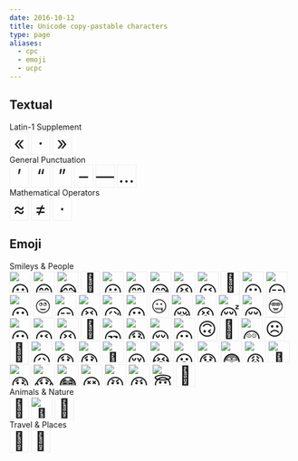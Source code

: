 ```yaml
---
date: 2016-10-12
title: Unicode copy-pastable characters
type: page
aliases:
  - cpc
  - emoji
  - ucpc
---
```


<div id="unicode">

  <style scoped>
    dl, dt, dd { margin: 0; }
    dd {
      display: inline-block;
      min-width: 2rem;
      font-size: xx-large;
      text-align: center;
      vertical-align: middle;
      border: 1px solid #eee;
    }
    dd:active { background: #fe9; }
    dd img {
      max-width: 36px;
      max-height: 36px;
    }
  </style>

  <section id="textual">
    <h1>Textual</h1>
    <dl>
      <dt data-range="U+0080–U+00FF">Latin-1 Supplement</dt>
        <dd title="U+00AB « left-pointing double angle quotation mark">«</dd>
        <dd title="U+00B7 · middle dot">·</dd><!-- ≠ U+22C5 -->
        <dd title="U+00BB » right-pointing double angle quotation mark">»</dd>
      <dt data-range="U+2000–U+206F">General Punctuation</dt>
        <dd title="U+2019 ’ right single quotation mark">’</dd>
        <dd title="U+201C “ left double quotation mark">“</dd>
        <dd title="U+201D ” right double quotation mark">”</dd>
        <dd title="U+2013 – en dash">–</dd>
        <dd title="U+2014 — em dash">—</dd>
        <dd title="U+2026 … horizontal ellipsis">…</dd>
      <dt data-range="U+2200–U+22FF">Mathematical Operators</dt>
        <dd title="U+2248 ≈ almost equal to">≈</dd>
        <dd title="U+2260 ≠ not equal to">≠</dd>
        <dd title="U+22C5 ⋅ dot operator">⋅</dd><!-- ≠ U+00B7 -->
    </dl>
  </section>

  <section id="emoji">
    <h1>Emoji</h1>
    <!-- The images used in this section come from https://commons.wikimedia.org/wiki/Emoji -->
    <dl>
      <dt>Smileys & People</dt>
        <!-- face-positive -->
        <dd title="U+1F600 😀 grinning face"><img alt="😀" src="https://upload.wikimedia.org/wikipedia/commons/3/31/Emoji_u1f600.svg"></dd>
        <dd title="U+1F601 😁 grinning face with smiling eyes"><img alt="😁" src="https://upload.wikimedia.org/wikipedia/commons/c/cb/Emoji_u1f601.svg"></dd>
        <dd title="U+1F602 😂 face with tears of joy"><img alt="😂" src="https://upload.wikimedia.org/wikipedia/commons/1/1b/Emoji_u1f602.svg"></dd>
        <dd title="U+1F923 🤣 rolling on the floor laughing">🤣</dd>
        <dd title="U+1F603 😃 smiling face with open mouth"><img alt="😃" src="https://upload.wikimedia.org/wikipedia/commons/f/f9/Emoji_u1f603.svg"></dd>
        <dd title="U+1F604 😄 smiling face with open mouth &amp; smiling eyes"><img alt="😄" src="https://upload.wikimedia.org/wikipedia/commons/9/9d/Emoji_u1f604.svg"></dd>
        <dd title="U+1F605 😅 smiling face with open mouth &amp; cold sweat"><img alt="😅" src="https://upload.wikimedia.org/wikipedia/commons/5/53/Emoji_u1f605.svg"></dd>
        <dd title="U+1F606 😆 smiling face with open mouth &amp; closed eyes"><img alt="😆" src="https://upload.wikimedia.org/wikipedia/commons/2/24/Emoji_u1f606.svg"></dd>
        <dd title="U+1F609 😉 winking face"><img alt="😉" src="https://upload.wikimedia.org/wikipedia/commons/3/36/Emoji_u1f609.svg"></dd>
        <!-- face-neutral -->
        <dd title="U+1F914 🤔 thinking face">🤔</dd>
        <dd title="U+1F610 😐 neutral face"><img alt="😐" src="https://upload.wikimedia.org/wikipedia/commons/f/fb/Emoji_u1f610.svg"></dd>
        <dd title="U+1F611 😑 expressionless face"><img alt="😑" src="https://upload.wikimedia.org/wikipedia/commons/5/5d/Emoji_u1f611.svg"></dd>
        <dd title="U+1F636 😶 face without mouth"><img alt="😶" src="https://upload.wikimedia.org/wikipedia/commons/1/14/Emoji_u1f636.svg"></dd>
        <dd title="U+1F644 🙄 face with rolling eyes">🙄</dd>
        <dd title="U+1F60F 😏 smirking face"><img alt="😏" src="https://upload.wikimedia.org/wikipedia/commons/4/4e/Emoji_u1f60f.svg"></dd>
        <dd title="U+1F623 😣 persevering face"><img alt="😣" src="https://upload.wikimedia.org/wikipedia/commons/a/a7/Emoji_u1f623.svg"></dd>
        <dd title="U+1F625 😥 disappointed but relieved face"><img alt="😥" src="https://upload.wikimedia.org/wikipedia/commons/8/88/Emoji_u1f625.svg"></dd>
        <dd title="U+1F62E 😮 face with open mouth"><img alt="😮" src="https://upload.wikimedia.org/wikipedia/commons/e/e2/Emoji_u1f62e.svg"></dd>
        <dd title="U+1F910 🤐 zipper-mouth face">🤐</dd>
        <dd title="U+1F62A 😪 sleepy face"><img alt="😪" src="https://upload.wikimedia.org/wikipedia/commons/f/f8/Emoji_u1f62a.svg"></dd>
        <dd title="U+1F62B 😫 tired face"><img alt="😫" src="https://upload.wikimedia.org/wikipedia/commons/f/fe/Emoji_u1f62b.svg"></dd>
        <dd title="U+1F634 😴 sleeping face"><img alt="😴" src="https://upload.wikimedia.org/wikipedia/commons/b/b1/Emoji_u1f634.svg"></dd>
        <dd title="U+1F60C 😌 relieved face"><img alt="😌" src="https://upload.wikimedia.org/wikipedia/commons/4/43/Emoji_u1f60c.svg"></dd>
        <dd title="U+1F913 🤓 nerd face">🤓</dd>
        <dd title="U+1F61B 😛 face with stuck-out tongue"><img alt="😛" src="https://upload.wikimedia.org/wikipedia/commons/d/d1/Emoji_u1f61b.svg"></dd>
        <dd title="U+1F61C 😜 face with stuck-out tongue &amp; winking eye"><img alt="😜" src="https://upload.wikimedia.org/wikipedia/commons/d/d4/Emoji_u1f61c.svg"></dd>
        <dd title="U+1F61D 😝 face with stuck-out tongue &amp; closed eyes"><img alt="😝" src="https://upload.wikimedia.org/wikipedia/commons/5/57/Emoji_u1f61d.svg"></dd>
        <dd title="U+1F924 🤤 drooling face">🤤</dd>
        <dd title="U+1F612 😒 unamused face"><img alt="😒" src="https://upload.wikimedia.org/wikipedia/commons/9/9d/Emoji_u1f612.svg"></dd>
        <dd title="U+1F613 😓 face with cold sweat"><img alt="😓" src="https://upload.wikimedia.org/wikipedia/commons/0/0f/Emoji_u1f613.svg"></dd>
        <dd title="U+1F614 😔 pensive face"><img alt="😔" src="https://upload.wikimedia.org/wikipedia/commons/a/a2/Emoji_u1f614.svg"></dd>
        <dd title="U+1F615 😕 confused face"><img alt="😕" src="https://upload.wikimedia.org/wikipedia/commons/4/49/Emoji_u1f615.svg"></dd>
        <dd title="U+1F643 🙃 upside-down face">🙃</dd>
        <dd title="U+1F911 🤑 money-mouth face">🤑</dd>
        <dd title="U+1F632 😲 astonished face"><img alt="😲" src="https://upload.wikimedia.org/wikipedia/commons/b/b5/Emoji_u1f632.svg"></dd>
        <!-- face-negative -->
        <dd title="U+2639 ☹ frowning face">☹</dd>
        <dd title="U+1F641 🙁 slightly frowning face">🙁</dd>
        <dd title="U+1F616 😖 confounded face"><img alt="😖" src="https://upload.wikimedia.org/wikipedia/commons/7/7e/Emoji_u1f616.svg"></dd>
        <dd title="U+1F61E 😞 disappointed face"><img alt="😞" src="https://upload.wikimedia.org/wikipedia/commons/d/d2/Emoji_u1f61e.svg"></dd>
        <dd title="U+1F61F 😟 worried face"><img alt="😟" src="https://upload.wikimedia.org/wikipedia/commons/a/a6/Emoji_u1f61f.svg"></dd>
        <dd title="U+1F624 😤 face with steam from nose"><img alt="😤" src="https://upload.wikimedia.org/wikipedia/commons/d/d5/Emoji_u1f624.svg"></dd>
        <dd title="U+1F622 😢 crying face"><img alt="😢" src="https://upload.wikimedia.org/wikipedia/commons/d/db/Emoji_u1f622.svg"></dd>
        <dd title="U+1F62D 😭 loudly crying face"><img alt="😭" src="https://upload.wikimedia.org/wikipedia/commons/d/d1/Emoji_u1f62d.svg"></dd>
        <dd title="U+1F626 😦 frowning face with open mouth"><img alt="😦" src="https://upload.wikimedia.org/wikipedia/commons/2/23/Emoji_u1f626.svg"></dd>
        <dd title="U+1F627 😧 anguished face"><img alt="😧" src="https://upload.wikimedia.org/wikipedia/commons/d/dd/Emoji_u1f627.svg"></dd>
        <dd title="U+1F628 😨 fearful face"><img alt="😨" src="https://upload.wikimedia.org/wikipedia/commons/5/50/Emoji_u1f628.svg"></dd>
        <dd title="U+1F629 😩 weary face"><img alt="😩" src="https://upload.wikimedia.org/wikipedia/commons/6/6b/Emoji_u1f629.svg"></dd>
        <dd title="U+1F62C 😬 grimacing face"><img alt="😬" src="https://upload.wikimedia.org/wikipedia/commons/2/2e/Emoji_u1f62c.svg"></dd>
        <dd title="U+1F630 😰 face with open mouth &amp; cold sweat"><img alt="😰" src="https://upload.wikimedia.org/wikipedia/commons/4/49/Emoji_u1f630.svg"></dd>
        <dd title="U+1F631 😱 face screaming in fear"><img alt="😱" src=""></dd>
        <dd title="U+1F633 😳 flushed face"><img alt="😳" src="https://upload.wikimedia.org/wikipedia/commons/2/28/Emoji_u1f633.svg"></dd>
        <dd title="U+1F635 😵 dizzy face"><img alt="😵" src="https://upload.wikimedia.org/wikipedia/commons/5/5e/Emoji_u1f635.svg"></dd>
        <dd title="U+1F621 😡 pouting face"><img alt="😡" src="https://upload.wikimedia.org/wikipedia/commons/7/7f/Emoji_u1f621.svg"></dd>
        <dd title="U+1F620 😠 angry face"><img alt="😠" src="https://upload.wikimedia.org/wikipedia/commons/8/8a/Emoji_u1f620.svg"></dd>
        <!-- face-role -->
        <dd title="U+1F607 😇 smiling face with halo"><img alt="😇" src="https://upload.wikimedia.org/wikipedia/commons/c/ca/Emoji_u1f607.svg"></dd>
        <dd title="U+1F625 🤥 lying face">🤥</dd>
      <dt>Animals & Nature</dt>
        <!-- animal-mammal -->
        <dd title="U+1F987 🦇 bat">🦇</dd>
        <!-- animal-bird -->
        <dd title="U+1F427 🐧 penguin"><img alt="🐧" src="https://upload.wikimedia.org/wikipedia/commons/3/39/Emoji_u1f427.svg"></dd>
        <dd title="U+1F989 🦉 owl">🦉</dd>
      <dt>Travel & Places</dt>
        <!-- transport-ground -->
        <dd title="U+1F6F4 🛴 kick scooter">🛴</dd>
        <dd title="U+1F6D1 🛑 stop sign">🛑</dd>
    </dl>
  </section>

</div>

<script src="https://cdnjs.cloudflare.com/ajax/libs/clipboard.js/1.5.12/clipboard.min.js"></script>
<script>
  var elems = document.querySelectorAll('#unicode dd');
  new Clipboard(elems, {
    text: function(trigger) {
      var imgElems = trigger.getElementsByTagName('img'); 
      if (imgElems.length > 0) {
        return imgElems[0].getAttribute('alt'); // Emoji is an image, return its `alt` element
      } else {
        return trigger.textContent; // Emoji is plaintext, return its content
      }
    }
  });
</script>